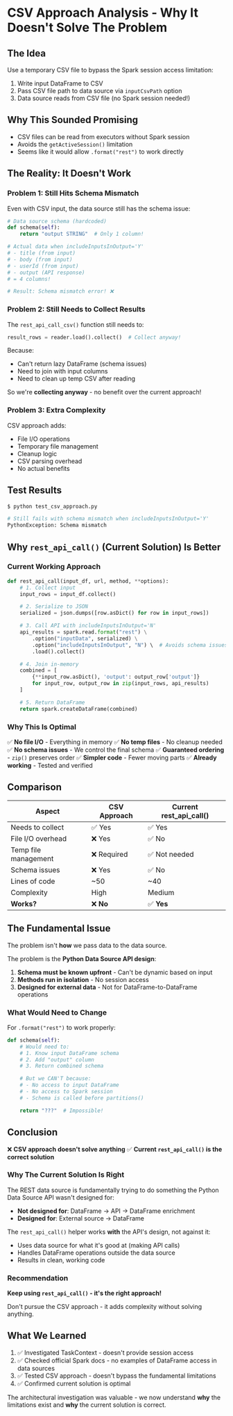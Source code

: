 # CSV Approach Analysis - Why It Doesn't Solve The Problem

## The Idea

Use a temporary CSV file to bypass the Spark session access limitation:

1. Write input DataFrame to CSV
2. Pass CSV file path to data source via `inputCsvPath` option
3. Data source reads from CSV file (no Spark session needed!)

## Why This Sounded Promising

- CSV files can be read from executors without Spark session
- Avoids the `getActiveSession()` limitation
- Seems like it would allow `.format("rest")` to work directly

## The Reality: It Doesn't Work

### Problem 1: Still Hits Schema Mismatch

Even with CSV input, the data source still has the schema issue:

```python
# Data source schema (hardcoded)
def schema(self):
    return "output STRING"  # Only 1 column!

# Actual data when includeInputsInOutput='Y'
# - title (from input)
# - body (from input)
# - userId (from input)
# - output (API response)
# = 4 columns!

# Result: Schema mismatch error! ❌
```

### Problem 2: Still Needs to Collect Results

The `rest_api_call_csv()` function still needs to:
```python
result_rows = reader.load().collect()  # Collect anyway!
```

Because:
- Can't return lazy DataFrame (schema issues)
- Need to join with input columns
- Need to clean up temp CSV after reading

So we're **collecting anyway** - no benefit over the current approach!

### Problem 3: Extra Complexity

CSV approach adds:
- File I/O operations
- Temporary file management
- Cleanup logic
- CSV parsing overhead
- No actual benefits

## Test Results

```bash
$ python test_csv_approach.py

# Still fails with schema mismatch when includeInputsInOutput='Y'
PythonException: Schema mismatch
```

## Why `rest_api_call()` (Current Solution) Is Better

### Current Working Approach

```python
def rest_api_call(input_df, url, method, **options):
    # 1. Collect input
    input_rows = input_df.collect()

    # 2. Serialize to JSON
    serialized = json.dumps([row.asDict() for row in input_rows])

    # 3. Call API with includeInputsInOutput='N'
    api_results = spark.read.format("rest") \
        .option("inputData", serialized) \
        .option("includeInputsInOutput", "N") \  # Avoids schema issues
        .load().collect()

    # 4. Join in-memory
    combined = [
        {**input_row.asDict(), 'output': output_row['output']}
        for input_row, output_row in zip(input_rows, api_results)
    ]

    # 5. Return DataFrame
    return spark.createDataFrame(combined)
```

### Why This Is Optimal

✅ **No file I/O** - Everything in memory
✅ **No temp files** - No cleanup needed
✅ **No schema issues** - We control the final schema
✅ **Guaranteed ordering** - `zip()` preserves order
✅ **Simpler code** - Fewer moving parts
✅ **Already working** - Tested and verified

## Comparison

| Aspect | CSV Approach | Current rest_api_call() |
|--------|--------------|------------------------|
| Needs to collect | ✅ Yes | ✅ Yes |
| File I/O overhead | ❌ Yes | ✅ No |
| Temp file management | ❌ Required | ✅ Not needed |
| Schema issues | ❌ Yes | ✅ No |
| Lines of code | ~50 | ~40 |
| Complexity | High | Medium |
| **Works?** | ❌ **No** | ✅ **Yes** |

## The Fundamental Issue

The problem isn't **how** we pass data to the data source.

The problem is the **Python Data Source API design**:

1. **Schema must be known upfront** - Can't be dynamic based on input
2. **Methods run in isolation** - No session access
3. **Designed for external data** - Not for DataFrame-to-DataFrame operations

### What Would Need to Change

For `.format("rest")` to work properly:

```python
def schema(self):
    # Would need to:
    # 1. Know input DataFrame schema
    # 2. Add "output" column
    # 3. Return combined schema

    # But we CAN'T because:
    # - No access to input DataFrame
    # - No access to Spark session
    # - Schema is called before partitions()

    return "???"  # Impossible!
```

## Conclusion

❌ **CSV approach doesn't solve anything**
✅ **Current `rest_api_call()` is the correct solution**

### Why The Current Solution Is Right

The REST data source is fundamentally trying to do something the Python Data Source API wasn't designed for:

- **Not designed for**: DataFrame → API → DataFrame enrichment
- **Designed for**: External source → DataFrame

The `rest_api_call()` helper works **with** the API's design, not against it:
- Uses data source for what it's good at (making API calls)
- Handles DataFrame operations outside the data source
- Results in clean, working code

### Recommendation

**Keep using `rest_api_call()` - it's the right approach!**

Don't pursue the CSV approach - it adds complexity without solving anything.

## What We Learned

1. ✅ Investigated TaskContext - doesn't provide session access
2. ✅ Checked official Spark docs - no examples of DataFrame access in data sources
3. ✅ Tested CSV approach - doesn't bypass the fundamental limitations
4. ✅ Confirmed current solution is optimal

The architectural investigation was valuable - we now understand **why** the limitations exist and **why** the current solution is correct.
